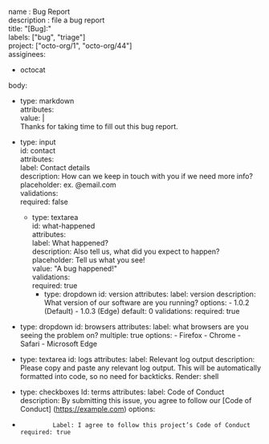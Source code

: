 name : Bug Report <br>
description : file a bug report <br>
title: "[Bug]:" <br>
labels: ["bug", "triage"] <br>
project: ["octo-org/1", "octo-org/44"] <br>
assiginees:
  - octocat 

body:
  - type: markdown <br>
    attributes: <br>
      value: | <br>
       			 Thanks for taking time to fill out this bug report.

   - type: input <br>
     id: contact <br>
     attributes: <br>
       label: Contact details<br>
       description: How can we keep in touch with you if we need more info?<br>
       placeholder: ex. @email.com <br>
     validations:<br>
       required: false<br>
	 - type: textarea<br>
     id: what-happened<br>
     attributes:<br>
     		label: What happened?<br>
    		description: Also tell us, what did you expect to happen?<br>
    		placeholder: Tell us what you see!<br>
    		value: "A bug happened!"<br>
    		validations:<br>
    				required: true
		- type: dropdown
                    id: version
                      attributes: 
             label: version
            description: What version of our software are you running?
             options:
                 - 1.0.2 (Default)
                 - 1.0.3 (Edge)
             default: 0
                        validations:
                            required: true
- type: dropdown
     id: browsers
          attributes:
               label: what browsers are you seeing the problem on?
               multiple: true
               options: 
                   - Firefox
                   - Chrome
                   - Safari
                   - Microsoft Edge
- type: textarea
     id: logs
     attributes: 
               label: Relevant log output
               description: Please copy and paste any relevant log output. This will be automatically formatted into code, so no need for backticks.
                Render: shell
- type: checkboxes
      Id: terms
      attributes: 
               label: Code of Conduct
               description: By submitting this issue, you agree to follow our [Code of Conduct] (https://example.com)
               options:
-              Label: I agree to follow this project’s Code of Conduct required: true
     
